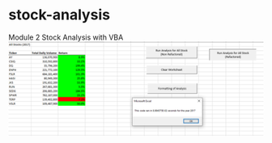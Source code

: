 # stock-analysis
Module 2 Stock Analysis with VBA
![VBA_Challenge_2017.PNG](https://github.com/tommy-chin/stock-analysis/blob/main/VBA_Challenge_2017.PNG)
